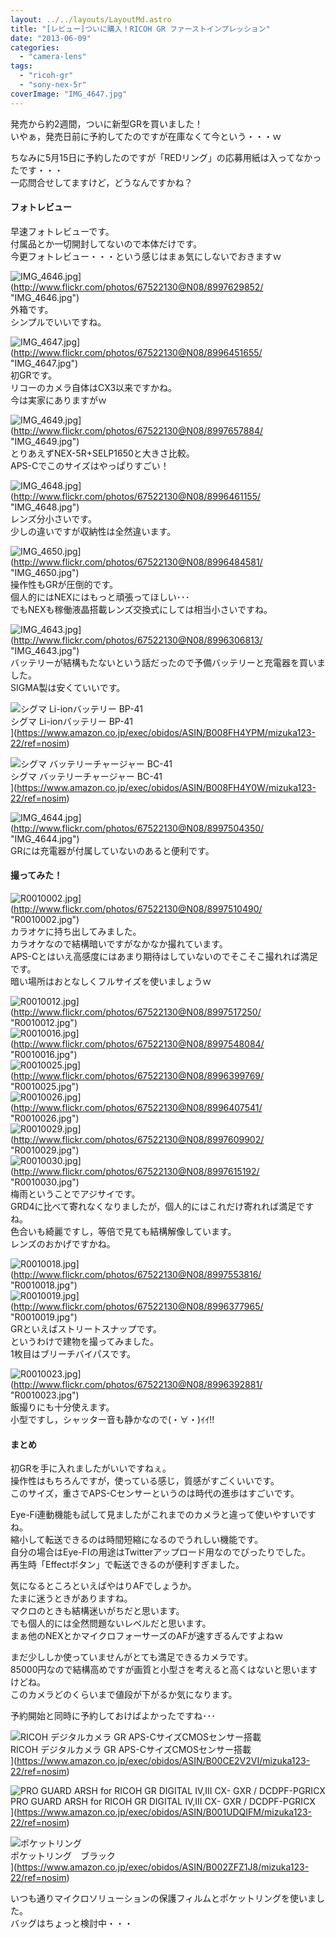 ```yaml
---
layout: ../../layouts/LayoutMd.astro
title: "[レビュー]ついに購入！RICOH GR ファーストインプレッション"
date: "2013-06-09"
categories: 
  - "camera-lens"
tags: 
  - "ricoh-gr"
  - "sony-nex-5r"
coverImage: "IMG_4647.jpg"
---
```


発売から約2週間，ついに新型GRを買いました！  
いやぁ，発売日前に予約してたのですが在庫なくて今という・・・ｗ

ちなみに5月15日に予約したのですが「REDリング」の応募用紙は入ってなかったです・・・  
一応問合せしてますけど，どうなんですかね？

#### フォトレビュー

早速フォトレビューです。  
付属品とか一切開封してないので本体だけです。  
今更フォトレビュー・・・という感じはまぁ気にしないでおきますｗ

![IMG_4646.jpg](/archive/images/8997629852_f241118352_b.jpg)](http://www.flickr.com/photos/67522130@N08/8997629852/ "IMG_4646.jpg")  
外箱です。  
シンプルでいいですね。

![IMG_4647.jpg](/archive/images/8996451655_140728a756_b.jpg)](http://www.flickr.com/photos/67522130@N08/8996451655/ "IMG_4647.jpg")  
初GRです。  
リコーのカメラ自体はCX3以来ですかね。  
今は実家にありますがｗ

![IMG_4649.jpg](/archive/images/8997657884_15d60e3cce_b.jpg)](http://www.flickr.com/photos/67522130@N08/8997657884/ "IMG_4649.jpg")  
とりあえずNEX-5R+SELP1650と大きさ比較。  
APS-Cでこのサイズはやっぱりすごい！

![IMG_4648.jpg](/archive/images/8996461155_4679c3c3df_b.jpg)](http://www.flickr.com/photos/67522130@N08/8996461155/ "IMG_4648.jpg")  
レンズ分小さいです。  
少しの違いですが収納性は全然違います。

![IMG_4650.jpg](/archive/images/8996484581_bbc48eeb27_b.jpg)](http://www.flickr.com/photos/67522130@N08/8996484581/ "IMG_4650.jpg")  
操作性もGRが圧倒的です。  
個人的にはNEXにはもっと頑張ってほしい･･･  
でもNEXも稼働液晶搭載レンズ交換式にしては相当小さいですね。

![IMG_4643.jpg](/archive/images/8996306813_6704df7d34_b.jpg)](http://www.flickr.com/photos/67522130@N08/8996306813/ "IMG_4643.jpg")  
バッテリーが結構もたないという話だったので予備バッテリーと充電器を買いました。  
SIGMA製は安くていいです。

![シグマ Li-ionバッテリー BP-41](/archive/images/21Qd14WtDDL._SL160_.jpg)  
シグマ Li-ionバッテリー BP-41  
](https://www.amazon.co.jp/exec/obidos/ASIN/B008FH4YPM/mizuka123-22/ref=nosim)

![シグマ バッテリーチャージャー BC-41](/archive/images/31A1aY11H7L._SL160_.jpg)  
シグマ バッテリーチャージャー BC-41  
](https://www.amazon.co.jp/exec/obidos/ASIN/B008FH4Y0W/mizuka123-22/ref=nosim)

![IMG_4644.jpg](/archive/images/8997504350_807c3be732_b.jpg)](http://www.flickr.com/photos/67522130@N08/8997504350/ "IMG_4644.jpg")  
GRには充電器が付属していないのあると便利です。

#### 撮ってみた！

![R0010002.jpg](/archive/images/8997510490_8383f4048d_b.jpg)](http://www.flickr.com/photos/67522130@N08/8997510490/ "R0010002.jpg")  
カラオケに持ち出してみました。  
カラオケなので結構暗いですがなかなか撮れています。  
APS-Cとはいえ高感度にはあまり期待はしていないのでそこそこ撮れれば満足です。  
暗い場所はおとなしくフルサイズを使いましょうｗ

![R0010012.jpg](/archive/images/8997517250_fe6a67dae7_b.jpg)](http://www.flickr.com/photos/67522130@N08/8997517250/ "R0010012.jpg")  
![R0010016.jpg](/archive/images/8997548084_d75643e3a8_b.jpg)](http://www.flickr.com/photos/67522130@N08/8997548084/ "R0010016.jpg")  
![R0010025.jpg](/archive/images/8996399769_b46c803d0a_b.jpg)](http://www.flickr.com/photos/67522130@N08/8996399769/ "R0010025.jpg")  
![R0010026.jpg](/archive/images/8996407541_61a6fb66e9_b.jpg)](http://www.flickr.com/photos/67522130@N08/8996407541/ "R0010026.jpg")  
![R0010029.jpg](/archive/images/8997609902_20f89ea2a1_b.jpg)](http://www.flickr.com/photos/67522130@N08/8997609902/ "R0010029.jpg")  
![R0010030.jpg](/archive/images/8997615192_78ab3f3d21_b.jpg)](http://www.flickr.com/photos/67522130@N08/8997615192/ "R0010030.jpg")  
梅雨ということでアジサイです。  
GRD4に比べて寄れなくなりましたが，個人的にはこれだけ寄れれば満足ですね。  
色合いも綺麗ですし，等倍で見ても結構解像しています。  
レンズのおかげですかね。

![R0010018.jpg](/archive/images/8997553816_d755a7607d_b.jpg)](http://www.flickr.com/photos/67522130@N08/8997553816/ "R0010018.jpg")  
![R0010019.jpg](/archive/images/8996377965_de21a806e2_b.jpg)](http://www.flickr.com/photos/67522130@N08/8996377965/ "R0010019.jpg")  
GRといえばストリートスナップです。  
というわけで建物を撮ってみました。  
1枚目はブリーチバイパスです。

![R0010023.jpg](/archive/images/8996392881_1e8ab49430_b.jpg)](http://www.flickr.com/photos/67522130@N08/8996392881/ "R0010023.jpg")  
飯撮りにも十分使えます。  
小型ですし，シャッター音も静かなので(・∀・)ｲｲ!!

#### まとめ

初GRを手に入れましたがいいですねぇ。  
操作性はもちろんですが，使っている感じ，質感がすごくいいです。  
このサイズ，重さでAPS-Cセンサーというのは時代の進歩はすごいです。

Eye-Fi連動機能も試して見ましたがこれまでのカメラと違って使いやすいですね。  
縮小して転送できるのは時間短縮になるのでうれしい機能です。  
自分の場合はEye-FIの用途はTwitterアップロード用なのでぴったりでした。  
再生時「Effectボタン」で転送できるのが便利すぎました。

気になるところといえばやはりAFでしょうか。  
たまに迷うときがありますね。  
マクロのときも結構迷いがちだと思います。  
でも個人的には全然問題ないレベルだと思います。  
まぁ他のNEXとかマイクロフォーサーズのAFが速すぎるんですよねｗ

まだ少ししか使っていませんがとても満足できるカメラです。  
85000円なので結構高めですが画質と小型さを考えると高くはないと思いますけどね。  
このカメラどのくらいまで値段が下がるか気になります。

予約開始と同時に予約しておけばよかったですね･･･

![RICOH デジタルカメラ GR APS-CサイズCMOSセンサー搭載](/archive/images/51l2yAOyf1L._SL160_.jpg)  
RICOH デジタルカメラ GR APS-CサイズCMOSセンサー搭載  
](https://www.amazon.co.jp/exec/obidos/ASIN/B00CE2V2VI/mizuka123-22/ref=nosim)

![PRO GUARD ARSH for RICOH GR DIGITAL IV,III CX- GXR / DCDPF-PGRICX](/archive/images/514tkCNhqyL._SL160_.jpg)  
PRO GUARD ARSH for RICOH GR DIGITAL IV,III CX- GXR / DCDPF-PGRICX  
](https://www.amazon.co.jp/exec/obidos/ASIN/B001UDQIFM/mizuka123-22/ref=nosim)

![ポケットリング](/archive/images/41OozOYj8BL._SL160_.jpg)  
ポケットリング　ブラック  
](https://www.amazon.co.jp/exec/obidos/ASIN/B002ZFZ1J8/mizuka123-22/ref=nosim)

いつも通りマイクロソリューションの保護フィルムとポケットリングを使いました。  
バッグはちょっと検討中・・・
